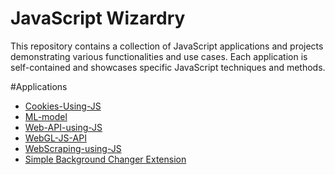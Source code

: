 # JavaScript Wizardry

This repository contains a collection of JavaScript applications and projects demonstrating various functionalities and use cases. Each application is self-contained and showcases specific JavaScript techniques and methods.

#Applications
- [Cookies-Using-JS](./Cookies-Using-JS)
- [ML-model](./ML-model)
- [Web-API-using-JS](./Web-API-CRUD-using-JS)
- [WebGL-JS-API](./WebGL-JS-API)
- [WebScraping-using-JS](./WebScraping-using-JS)
- [Simple Background Changer Extension](./simple-background-changer-extension)
